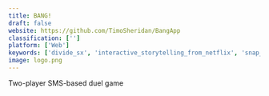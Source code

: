 ```yaml
---
title: BANG!
draft: false 
website: https://github.com/TimoSheridan/BangApp
classification: ['']
platform: ['Web']
keywords: ['divide_sx', 'interactive_storytelling_from_netflix', 'snap_originals', 'startupadventure', 'taleship']
image: logo.png
---
```

Two-player SMS-based duel game